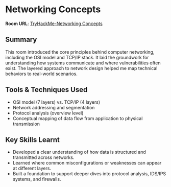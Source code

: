 # Networking Concepts

**Room URL**: [TryHackMe-Networking Concepts](https://tryhackme.com/room/networkingconcepts)

## Summary  
This room introduced the core principles behind computer networking, including the OSI model and TCP/IP stack. It laid the groundwork for understanding how systems communicate and where vulnerabilities often exist. The layered approach to network design helped me map technical behaviors to real-world scenarios.

## Tools & Techniques Used  
- OSI model (7 layers) vs. TCP/IP (4 layers)  
- Network addressing and segmentation  
- Protocol analysis (overview level)  
- Conceptual mapping of data flow from application to physical transmission  

## Key Skills Learnt 
- Developed a clear understanding of how data is structured and transmitted across networks.  
- Learned where common misconfigurations or weaknesses can appear at different layers.  
- Built a foundation to support deeper dives into protocol analysis, IDS/IPS systems, and firewalls.
